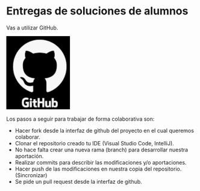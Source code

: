 # Entregas de soluciones de alumnos

Vas a utilizar GitHub.

![alt text](image.png)

Los pasos a seguir para trabajar de forma colaborativa son:

- Hacer fork desde la interfaz de github del proyecto en el cual queremos colaborar.
- Clonar el repositorio creado tu IDE (Visual Studio Code, IntelliJ).
- No hace falta crear una nueva rama (branch) para desarrollar nuestra aportación.
- Realizar commits para describir las modificaciones y/o aportaciones.
- Hacer push de las modificaciones en nuestra copia del repositorio. (Sincronizar)
- Se pide un pull request desde la interfaz de github.
